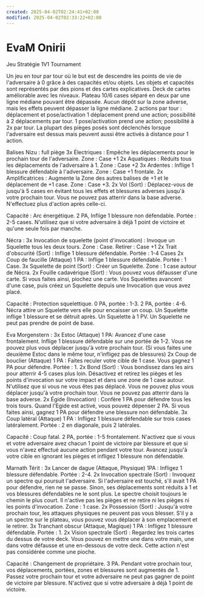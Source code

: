 ```yaml
---
created: 2025-04-02T02:24:41+02:00
modified: 2025-04-02T02:33:22+02:00
---
```


# EvaM Onirii

Jeu Stratégie 1V1
Tournament 

Un jeu en tour par tour où le but est de descendre les points de vie de l'adversaire à 0 grâce à des capacités et/ou objets. 
Les objets et capacités sont représentés par des pions et des cartes explicatives. Deck de cartes améliorable avec les niveaux. 
Plateau 10/6 cases séparé en deux par une ligne médiane pouvant être dépassée. Aucun dépôt sur la zone adverse, mais les effets peuvent dépasser la ligne médiane. 
2 actions par tour : déplacement et pose/activation
1 déplacement prend une action; possibilité à 2 déplacements par tour. 
1 pose/activation prend une action; possibilité à 2x par tour. 
La plupart des pièges posés sont déclenchés lorsque l'adversaire est dessus mais peuvent aussi être activés à distance pour 1 action.

Balises Nizu : full piège 
3x Électriques : Empêche les déplacements pour le prochain tour de l'adversaire. Zone : Case +1
2x Aquatiques : Réduits tous les déplacements de l'adversaire à 1. Zone : Case +2
3x Ardentes : Inflige 1 blessure défendable à l'adversaire. Zone : Case +1 frontale. 
2x Amplificatrices : Augmente la Zone des autres balises de +1 et le déplacement de +1 case. Zone : Case +3.
2x Vol (Sort) : Déplacez-vous de jusqu'à 5 cases en évitant tous les effets et blessures adverses jusqu'à votre prochain tour. Vous ne pouvez pas atterrir dans la base adverse. N'effectuez plus d'action après celle-ci.

Capacité : Arc énergétique. 2 PA, Inflige 1 blessure non défendable. Portée : 2-5 cases. N'utilisez que si votre adversaire à déjà 1 point de victoire et qu'une seule fois par manche. 

Nécra :
3x Invocation de squelette (point d'invocation) : Invoque un Squelette tous les deux tours. Zone : Case. Retirer : Case +1
2x Trait d'obscurité (Sort) : Inflige 1 blessure défendable. Portée : 1-4 Cases
2x Coup de faucille (Attaque) 1 PA : Inflige 1 blessure défendable. Portée : 1 Case. 
3x Squelette de point (Sort) : Créer un Squelette. Zone : 1 case autour de Nécra. 
2x Fouille cadavérique (Sort) : Vous pouvez vous défausser d'une carte. Si vous faites ainsi, piochez une carte. Vos Squelettes avancent d'une case, puis créez un Squelette depuis une Invocation que vous avez placé. 

Capacité : Protection squelettique. 0 PA, portée : 1-3. 2 PA, portée : 4-6. Nécra attire un Squelette vers elle pour encaisser un coup. 
Un Squelette inflige 1 blessure et se détruit après. Un Squelette à 1 PV. Un Squelette ne peut pas prendre de point de base. 

Eva Morgenstern : 
3x Estoc (Attaque) 1 PA: Avancez d'une case frontalement. Inflige 1 blessure défendable sur une portée de 1-2. Vous ne pouvez plus vous déplacer jusqu'à votre prochain tour. (Si vous faites une deuxième Estoc dans le même tour, n'infligez pas de blessures)
2x Coup de bouclier (Attaque) 1 PA : Faites reculer votre cible de 1 case. Vous gagnez 1 PA pour défendre. Portée : 1. 
2x Bond (Sort) : Vous bondissez dans les airs pour atterrir 4-5 cases plus loin. Désactivez et retirez les pièges et les points d'invocation sur votre impact et dans une zone de 1 case autour. N'utilisez que si vous ne vous êtes pas déplacé. Vous ne pouvez plus vous déplacer jusqu'à votre prochain tour. Vous ne pouvez pas atterrir dans la base adverse.
2x Égide (Invocation) : Confère 1 PA pour défendre tous les trois tours. Quand l'Egide est activé, vous pouvez dépenser 2 PA. Si vous faites ainsi, gagnez 1 PA pour défendre une blessure non défendable.
3x Coup latéral (Attaque) 1 PA : Infligez 1 blessure défendable sur trois cases latéralement. Portée : 2 en diagonale, puis 2 latérales.

Capacité : Coup fatal. 2 PA, portée : 1-5 frontalement. N'activez que si vous et votre adversaire avez chacun 1 point de victoire par blessure et que si vous n'avez effectué aucune action pendant votre tour. 
Avancez jusqu'à votre cible en ignorant les pièges et infligez 1 blessure non défendable.

Marnath Térit :
3x Lancer de dague (Attaque, Physique) 1PA : Infligez 1 blessure défendable. Portée : 2-4. 
2x Invocation spectrale (Sort) : Invoquez un spectre qui poursuit l'adversaire. Si l'adversaire est touché, s'il avait 1 PA pour défendre, rien ne se passe. Sinon, ses déplacements sont réduits à 1 et vos blessures défendables ne le sont plus.
Le spectre choisit toujours le chemin le plus court. Il n'active pas les pièges et ne retire ni les pièges ni les points d'invocation. Zone : 1 case.
2x Possession (Sort) : Jusqu'à votre prochain tour, les attaques physiques ne peuvent pas vous blesser. S'il y a un spectre sur le plateau, vous pouvez vous déplacer à son emplacement et le retirer.
3x Tranchant obscur (Attaque, Magique) 1  PA : Infligez 1 blessure défendable. Portée : 1. 
2x Vision spectrale (Sort) : Regardez les trois cartes du dessus de votre deck. Vous pouvez en mettre une dans votre main, une dans votre défausse et une en-dessous de votre deck. Cette action n'est pas considérée comme une pioche. 

Capacité : Changement de propriétaire. 3 PA. Pendant votre prochain tour, vos déplacements, portées, zones et blessures sont augmentés de 1. Passez votre prochain tour et votre adversaire ne peut pas gagner de point de victoire par blessure. N'activez que si votre adversaire à déjà 1 point de victoire.
